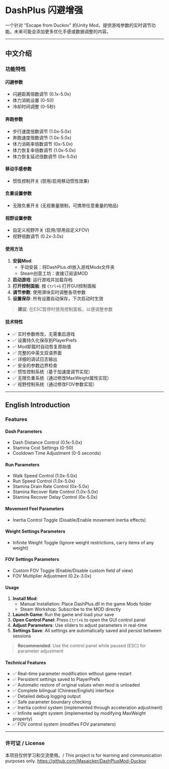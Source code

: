 # DashPlus 闪避增强

一个针对 "Escape from Duckov" 的Unity Mod，提供游戏参数的实时调节功能。未来可能会添加更多优化手感或数据调整的内容。

---

## 中文介绍

### 功能特性

#### 闪避参数
- 闪避距离倍数调节 (0.1x-5.0x)
- 体力消耗设置 (0-50)
- 冷却时间调整 (0-5秒)

#### 奔跑参数
- 步行速度倍数调节 (1.0x-5.0x)
- 奔跑速度倍数调节 (1.0x-5.0x)
- 体力消耗率倍数调节 (0x-5.0x)
- 体力恢复率倍数调节 (1.0x-5.0x)
- 体力恢复延迟倍数调节 (0x-5.0x)

#### 移动手感参数
- 惯性控制开关 (禁用/启用移动惯性效果)

#### 负重设置参数
- 无限负重开关 (无视重量限制，可携带任意重量的物品)

#### 视野设置参数
- 自定义视野开关 (启用/禁用自定义FOV)
- 视野倍数调节 (0.2x-3.0x)

#### 使用方法
1. **安装Mod**:
   - 手动安装：将DashPlus.dll放入游戏Mods文件夹
   - Steam创意工坊：直接订阅该MOD
2. **启动游戏**: 运行游戏并加载存档
3. **打开控制面板**: 按 `Ctrl+G` 打开GUI控制面板
4. **调节参数**: 使用滑块实时调整各项参数
5. **设置保存**: 所有设置自动保存，下次启动时生效

> **建议**: 在ESC暂停时使用控制面板，以便调整参数

#### 技术特性
- ✅ 实时参数修改，无需重启游戏
- ✅ 设置持久化保存到PlayerPrefs
- ✅ Mod卸载时自动恢复原始值
- ✅ 完整的中英文双语界面
- ✅ 详细的调试日志输出
- ✅ 安全的参数边界检查
- ✅ 惯性控制系统（基于加速度调节实现）
- ✅ 无限负重系统（通过修改MaxWeight属性实现）
- ✅ 视野控制系统（通过修改FOV参数实现）

---

## English Introduction

### Features

#### Dash Parameters
- Dash Distance Control (0.1x-5.0x)
- Stamina Cost Settings (0-50)
- Cooldown Time Adjustment (0-5 seconds)

#### Run Parameters
- Walk Speed Control (1.0x-5.0x)
- Run Speed Control (1.0x-5.0x)
- Stamina Drain Rate Control (0x-5.0x)
- Stamina Recover Rate Control (1.0x-5.0x)
- Stamina Recover Delay Control (0x-5.0x)

#### Movement Feel Parameters
- Inertia Control Toggle (Disable/Enable movement inertia effects)

#### Weight Settings Parameters
- Infinite Weight Toggle (Ignore weight restrictions, carry items of any weight)

#### FOV Settings Parameters
- Custom FOV Toggle (Enable/Disable custom field of view)
- FOV Multiplier Adjustment (0.2x-3.0x)

#### Usage
1. **Install Mod**:
   - Manual Installation: Place DashPlus.dll in the game Mods folder
   - Steam Workshop: Subscribe to the MOD directly
2. **Launch Game**: Run the game and load your save
3. **Open Control Panel**: Press `Ctrl+G` to open the GUI control panel
4. **Adjust Parameters**: Use sliders to adjust parameters in real-time
5. **Settings Save**: All settings are automatically saved and persist between sessions

> **Recommended**: Use the control panel while paused (ESC) for parameter adjustment

#### Technical Features
- ✅ Real-time parameter modification without game restart
- ✅ Persistent settings saved to PlayerPrefs
- ✅ Automatic restore of original values when mod is unloaded
- ✅ Complete bilingual (Chinese/English) interface
- ✅ Detailed debug logging output
- ✅ Safe parameter boundary checking
- ✅ Inertia control system (implemented through acceleration adjustment)
- ✅ Infinite weight system (implemented by modifying MaxWeight property)
- ✅ FOV control system (modifies FOV parameters)

---

### 许可证 / License
本项目仅供学习和交流使用。/ This project is for learning and communication purposes only.
https://github.com/Masaicker/DashPlusMod-Duckov